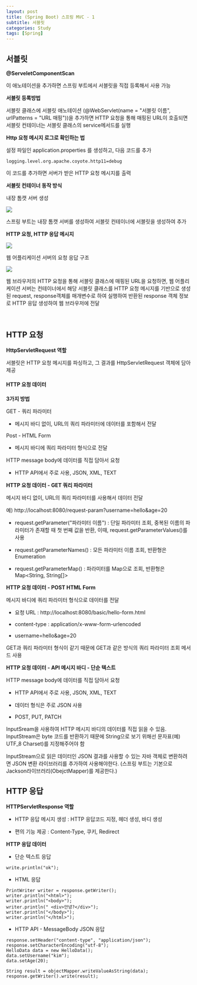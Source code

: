 ```yaml
---
layout: post
title: (Spring Boot) 스프링 MVC - 1
subtitle: 서블릿
categories: Study
tags: [Spring]
---
```


## 서블릿

**@ServeletComponentScan**

이 애노테이션을 추가하면 스프링 부트에서 서블릿을 직접 등록해서 사용 가능



**서블릿 등록방법**

서블릿 클래스에 서블릿 애노테이션 (@WebServlet(name = "서블릿 이름", urlPatterns = "URL 매핑"))을 추가하면 HTTP 요청을 통해 매핑된 URL이 호출되면 서블릿 컨테이너는 서블릿 클래스의 service메서드를 실행



**Http 요청 메시지 로그로 확인하는 법**

설정 파일인 application.properties 를 생성하고, 다음 코드를 추가

```
logging.level.org.apache.coyote.http11=debug
```

이 코드를 추가하면 서버가 받은 HTTP 요청 메시지를 출력



**서블릿 컨테이너 동작 방식**

내장 톰캣 서버 생성

![](C:\Users\Daehyun\AppData\Roaming\marktext\images\2023-07-07-20-25-43-image.png)

스프링 부트는 내장 톰캣 서버를 생성하여 서블릿 컨테이너에 서블릿을 생성하여 추가



**HTTP 요청, HTTP 응답 메시지**

![](C:\Users\Daehyun\AppData\Roaming\marktext\images\2023-07-07-20-27-25-image.png)



웹 어플리케이션 서버의 요청 응답 구조

![](C:\Users\Daehyun\AppData\Roaming\marktext\images\2023-07-07-20-30-50-image.png)

웹 브라우저의 HTTP 요청을 통해 서블릿 클래스에 매핑된 URL을 요청하면, 웹 어플리케이션 서버는 컨테이너에서 해당 서블릿 클래스를 HTTP 요청 메시지를 기반으로 생성된 request, response객체를 매개변수로 하여 실행하여 반환된 response 객체 정보로 HTTP 응답 생성하여 웹 브라우저에 전달



 

## HTTP 요청

**HttpServletRequest 역할**

서블릿은 HTTP 요청 메시지를 파싱하고, 그 결과를 HttpServletRequest 객체에 담아 제공



#### HTTP 요청 데이터

**3가지 방법**

GET - 쿼리 파라미터

- 메시지 바디 없이, URL의 쿼리 파라미터에 데이터를 포함해서 전달

Post - HTML Form

- 메시지 바디에 쿼리 파라미터 형식으로 전달

HTTP message body에 데이터를 직접 담아서 요청

- HTTP API에서 주로 사용, JSON, XML, TEXT



**HTTP 요청 데이터 - GET 쿼리 파라미터**

메시지 바디 없이, URL의 쿼리 파라미터를 사용해서 데이터 전달

예) http://localhost:8080/request-param?username=hello&age=20

- request.getParameter("파라미터 이름") : 단일 파라미터 조회, 중복된 이름의 파라미터가 존재할 때 첫 번째 값을 반환, 이때, request.getParameterValues()를 사용

- request.getParameterNames() : 모든 파라미터 이름 조회, 반환형은 Enumeration<String>

- request.getParameterMap() :  파라미터를 Map으로 조회, 반환형은 Map<String, String[]>



**HTTP 요청 데이터 - POST HTML Form**

메시지 바디에 쿼리 파라미터 형식으로 데이터를 전달

- 요청 URL : http://localhost:8080/basic/hello-form.html

- content-type : application/x-www-form-urlencoded

- username=hello&age=20

GET과 쿼리 파라미터 형식이 같기 때문에 GET과 같은 방식의 쿼리 파라미터 조회 메서드 사용



**HTTP 요청 데이터 - API 메시지 바디 - 단순 텍스트**

HTTP message body에 데이터를 직접 담아서 요청

- HTTP API에서 주로 사용, JSON, XML, TEXT

- 데이터 형식은 주로 JSON 사용

- POST, PUT, PATCH

InputSream을 사용하여 HTTP 메시지 바디의 데이터를 직접 읽을 수 있음. InputStream은 byte 코드를 반환하기 때문에 String으로 보기 위해선 문자표(예) UTF_8 Charset)를 지정해주어야 함

InputStream으로 읽은 데이터인 JSON 결과를 사용할 수 있는 자바 객체로 변환하려면 JSON 변환 라이브러리를 추가하여 사용해야한다. (스프링 부트는 기본으로 Jackson라이브러리(ObejctMapper)를 제공한다.)





## HTTP 응답

**HTTPServletResponse 역할**

- HTTP 응답 메시지 생성 : HTTP 응답코드 지정, 헤더 생성, 바디 생성

- 편의 기능 제공 : Content-Type, 쿠키, Redirect



**HTTP 응답 데이터**

- 단순 텍스트 응답 

```
write.println("ok");
```

- HTML 응답

```
PrintWriter writer = response.getWriter();
writer.println("<html>");
writer.println("<body>");
writer.println(" <div>안녕?</div>");
writer.println("</body>");
writer.println("</html>");
```

- HTTP API - MessageBody JSON 응답

```
response.setHeader("content-type", "application/json");
response.setCharacterEncoding("utf-8");
HelloData data = new HelloData();
data.setUsername("kim");
data.setAge(20);

String result = objectMapper.writeValueAsString(data);
response.getWriter().write(result);
```
